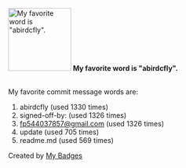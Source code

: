 <img src="https://github.com/my-badges/my-badges/blob/master/src/all-badges/favorite-word/favorite-word.png?raw=true" alt="My favorite word is &quot;abirdcfly&quot;." title="My favorite word is &quot;abirdcfly&quot;." width="128">
<strong>My favorite word is &quot;abirdcfly&quot;.</strong>
<br><br>

My favorite commit message words are:

1. abirdcfly (used 1330 times)
2. signed-off-by: (used 1326 times)
3. <fp544037857@gmail.com> (used 1326 times)
4. update (used 705 times)
5. readme.md (used 569 times)


Created by <a href="https://github.com/my-badges/my-badges">My Badges</a>